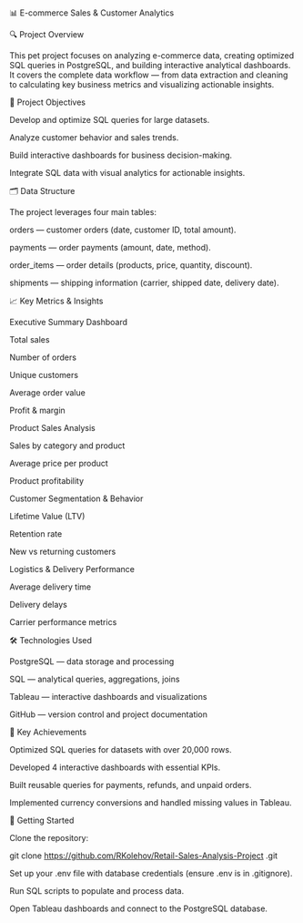 📊 E-commerce Sales & Customer Analytics

🔍 Project Overview

This pet project focuses on analyzing e-commerce data, creating optimized SQL queries in PostgreSQL, and building interactive analytical dashboards.
It covers the complete data workflow — from data extraction and cleaning to calculating key business metrics and visualizing actionable insights.

🎯 Project Objectives

Develop and optimize SQL queries for large datasets.

Analyze customer behavior and sales trends.

Build interactive dashboards for business decision-making.

Integrate SQL data with visual analytics for actionable insights.

🗂 Data Structure

The project leverages four main tables:

orders — customer orders (date, customer ID, total amount).

payments — order payments (amount, date, method).

order_items — order details (products, price, quantity, discount).

shipments — shipping information (carrier, shipped date, delivery date).

📈 Key Metrics & Insights

Executive Summary Dashboard

Total sales

Number of orders

Unique customers

Average order value

Profit & margin

Product Sales Analysis

Sales by category and product

Average price per product

Product profitability

Customer Segmentation & Behavior

Lifetime Value (LTV)

Retention rate

New vs returning customers

Logistics & Delivery Performance

Average delivery time

Delivery delays

Carrier performance metrics

🛠 Technologies Used

PostgreSQL — data storage and processing

SQL — analytical queries, aggregations, joins

Tableau — interactive dashboards and visualizations

GitHub — version control and project documentation

🚀 Key Achievements

Optimized SQL queries for datasets with over 20,000 rows.

Developed 4 interactive dashboards with essential KPIs.

Built reusable queries for payments, refunds, and unpaid orders.

Implemented currency conversions and handled missing values in Tableau.

📂 Getting Started

Clone the repository:

git clone https://github.com/RKolehov/Retail-Sales-Analysis-Project
.git


Set up your .env file with database credentials (ensure .env is in .gitignore).

Run SQL scripts to populate and process data.

Open Tableau dashboards and connect to the PostgreSQL database.

